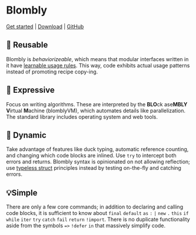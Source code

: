 # Blombly


[Get started](setup.md) | [Download](https://github.com/maniospas/Blombly/releases/latest) | [GitHub](https://github.com/maniospas/Blombly)


## 🚩 Reusable

Blombly is _behaviorizeable_, which means that modular interfaces written in it have [learnable usage rules](https://www.sciencedirect.com/science/article/pii/S2352220821000778). This way, code exhibits actual usage patterns instead of promoting recipe copy-ing.

## 🚀 Expressive

Focus on writing algorithms. These are interpreted by the **BLO**ck ase**MBLY** **V**irtual **M**achine (blomblyVM), which automates details like parallelization. The standard library includes operating system and web tools.

## 🦆 Dynamic

Take advantage of features like duck typing, automatic reference counting, and changing which code blocks are inlined. Use `try` to intercept both errors and returns. Blombly syntax is opinionated on not allowing reflection; use [typeless struct](material/typeless.md) principles instead by testing on-the-fly and catching errors.

## 💡Simple

There are only a few core commands; in addition to declaring and calling code blocks, it is sufficient to know about
`final` `default` `as` `:` `|` `new` `.` `this` `if` `while` `iter` `try` `catch` `fail` `return` `!import`. There is no duplicate functionality aside from the symbols `=>` `!defer` `in` that massively simplify code.